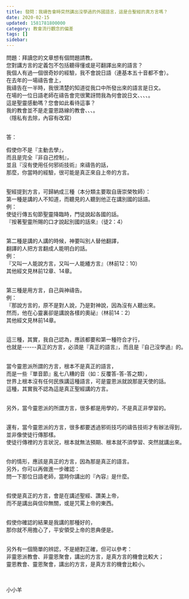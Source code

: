 ```yaml
---
title: 發問：我禱告會時突然講出沒學過的外國語言，這是合聖經的真方言嗎？
date: 2020-02-15
updated: 1581781800000
category: 教會流行觀念的偏差
tags: []
sidebar: 
---
```


<p>問題：拜讀您的文章想有個問題請教。<br/>
您對講方言的定義包不包括聽得懂或是可翻譯出來的語言？<br/>
我個人有過一個很奇妙的經驗，我不會說日語（連基本五十音都不會）。<br/>
在去年的一場禱告會上，<br/>
我禱告在一半時，我很清楚的知道從我口中所發出來的語言是日文。<br/>
在場的一位日語老師在禱告會完很驚訝問我為何會說日文、、、、。<br/>
這是聖靈感動嗎？您會如此看待這事？<br/>
我的教會並不是走靈恩路線的教會、、、。<br/>
（隱私有去除，內容有改寫）</p>
<p><br/>
答：</p>
<p>假使你不是『主動去學』，<br/>
而且是完全『非自己控制』，<br/>
並且『沒有使用任何邪術技術』來禱告的話，<br/>
那麼，你當時的經驗，很可能是真正來自上帝的方言。<br/>
 </p>
<p>聖經提到方言，可歸納成三種（本分類主要取自唐崇榮牧師）：<br/>
第一種是講的人不知道，而聽見的人聽到他正在講別國的話語。<br/>
例：<br/>
使徒行傳五旬節聖靈降臨時，門徒說起各國的話。<br/>
『按著聖靈所賜的口才說起別國的話來』（徒2：4）</p>
<p><br/>
第二種是講的人講的時候，神要叫別人替他翻譯，<br/>
翻譯的人把方言翻成人能明白的話。<br/>
例：<br/>
『又叫一人能說方言，又叫一人能繙方言』（林前12：10）<br/>
其他經文見林前12章、14章。</p>
<p><br/>
第三種是用方言，自己與神禱告。<br/>
例：<br/>
『那說方言的，原不是對人說，乃是對神說，因為沒有人聽出來。<br/>
然而，他在心靈裏卻是講說各樣的奧祕』（林前14：2）<br/>
其他經文見林前14章。</p>
<p><br/>
這三種，其實，我自己認為，應該都要和第一種符合才行，<br/>
也就是------真正的方言，必須是『真正的語言』，而且是『自己沒學過』的。<br/>
 </p>
<p>當今靈恩派所謂的方言，根本不是真正的語言，<br/>
而是一些『單音節』亂七八糟的音（如：反覆答-答-答之類），<br/>
世界上根本沒有任何民族講這種語言，可是靈恩派就說那是天使的話。<br/>
這種，其實我不認為這是真正聖經講的方言。</p>
<p><br/>
另外，當今靈恩派的所謂方言，很多都是用學的，不是真正非學習的。</p>
<p><br/>
還有，當今靈恩派的方言，很多都要透過邪術技巧的禱告技術才有辦法得到，<br/>
並非像使徒行傳那樣。<br/>
使徒行傳裡的方言狀況，根本就無法預期、根本就不須學習、突然就講出來。<br/>
 </p>
<p>你的情形，應該是真正的方言，因為那是真正的語言。<br/>
另外，你可以再做進一步確認：<br/>
問一下那位日語老師，當時你講出的『內容』是什麼。<br/>
 </p>
<p>假使是真正的方言，會是在講述聖經、讚美上帝，<br/>
而不是講出與信仰無關，或是咒罵上帝的東西。<br/>
 </p>
<p>假使你確認的結果是我講的那種好的，<br/>
那你就不用擔心了，平安領受上帝的恩典便是。<br/>
 </p>
<p>另外有一個簡單的辨認，不是絕對正確，但可以參考：<br/>
非靈恩派教會、非靈恩聚會，講出的方言，是真方言的機會比較大；<br/>
靈恩教會、靈恩聚會，講出的方言，是真方言的機會比較小。<br/>
 <br/>
 </p>
<p>小小羊</p>
<p> </p>
